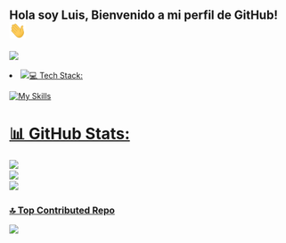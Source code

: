 <br />
<h2>Hola soy Luis, Bienvenido a mi perfil de GitHub! <img src="https://github.com/LuisitoLuis/LuisitoLuis/blob/main/Gifs/Hi.gif" width="30"></h2>
<p>
  <a href="https://www.linkedin.com/in/luismartinezcabañero">
    <img src="https://skillicons.dev/icons?i=linkedin" />
  </a>
  <li>
<a href="https://linkedin.com/in/luismartinezcabañero" target="_blank">
<img src="https://img.shields.io/badge/linkedin/>
</a>
</li>
</p>
<br />
Actualmente estoy cursando en un  Grado Superior de DAW .

Me apasiona adquirir conocimientos sobre tecnologías emergentes y aprovechar herramientas innovadoras. Además, me esfuerzo constantemente por mejorar mis habilidades planteándome retos diarios.
<br />
# 💻 Tech Stack:
![My Skills](https://skillicons.dev/icons?i=html,js,ts,css,vercel,astro,tailwind,py,figma,githubactions,git,react,mongodb,netlify)
# 📊 GitHub Stats:
![](https://github-readme-stats.vercel.app/api?username=LuisitoLuis&theme=catppuccin_mocha&hide_border=false&include_all_commits=true&count_private=true)<br/>
![](https://nirzak-streak-stats.vercel.app/?user=LuisitoLuis&theme=catppuccin_mocha&hide_border=false)<br/>
![](https://github-readme-stats.vercel.app/api/top-langs/?username=LuisitoLuis&theme=catppuccin_mocha&hide_border=false&include_all_commits=true&count_private=true&layout=compact)

### 🔝 Top Contributed Repo
![](https://github-contributor-stats.vercel.app/api?username=LuisitoLuis&limit=5&theme=catppuccin_mocha&combine_all_yearly_contributions=true)
